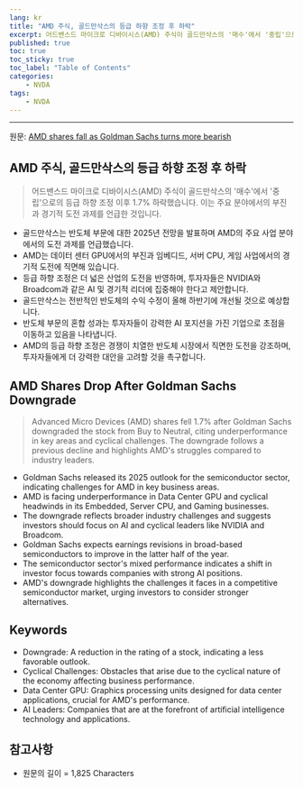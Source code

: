 ```yaml
---
lang: kr
title: "AMD 주식, 골드만삭스의 등급 하향 조정 후 하락"
excerpt: 어드밴스드 마이크로 디바이시스(AMD) 주식이 골드만삭스의 '매수'에서 '중립'으로의 등급 하향 조정 이후 1.7% 하락했습니다. 이는 주요 분야에서의 부진과 경기적 도전 과제를 언급한 것입니다.
published: true
toc: true
toc_sticky: true
toc_label: "Table of Contents"
categories:
    - NVDA
tags:
    - NVDA
---
```


---

  원문: [AMD shares fall as Goldman Sachs turns more bearish](https://www.investing.com/news/stock-market-news/amd-shares-fall-as-goldman-sachs-turns-more-bearish-3806186)

## AMD 주식, 골드만삭스의 등급 하향 조정 후 하락

> 어드밴스드 마이크로 디바이시스(AMD) 주식이 골드만삭스의 '매수'에서 '중립'으로의 등급 하향 조정 이후 1.7% 하락했습니다. 이는 주요 분야에서의 부진과 경기적 도전 과제를 언급한 것입니다.


- 골드만삭스는 반도체 부문에 대한 2025년 전망을 발표하며 AMD의 주요 사업 분야에서의 도전 과제를 언급했습니다.
- AMD는 데이터 센터 GPU에서의 부진과 임베디드, 서버 CPU, 게임 사업에서의 경기적 도전에 직면해 있습니다.
- 등급 하향 조정은 더 넓은 산업의 도전을 반영하며, 투자자들은 NVIDIA와 Broadcom과 같은 AI 및 경기적 리더에 집중해야 한다고 제안합니다.
- 골드만삭스는 전반적인 반도체의 수익 수정이 올해 하반기에 개선될 것으로 예상합니다.
- 반도체 부문의 혼합 성과는 투자자들이 강력한 AI 포지션을 가진 기업으로 초점을 이동하고 있음을 나타냅니다.
- AMD의 등급 하향 조정은 경쟁이 치열한 반도체 시장에서 직면한 도전을 강조하며, 투자자들에게 더 강력한 대안을 고려할 것을 촉구합니다.

## AMD Shares Drop After Goldman Sachs Downgrade

> Advanced Micro Devices (AMD) shares fell 1.7% after Goldman Sachs downgraded the stock from Buy to Neutral, citing underperformance in key areas and cyclical challenges. The downgrade follows a previous decline and highlights AMD's struggles compared to industry leaders.


- Goldman Sachs released its 2025 outlook for the semiconductor sector, indicating challenges for AMD in key business areas.
- AMD is facing underperformance in Data Center GPU and cyclical headwinds in its Embedded, Server CPU, and Gaming businesses.
- The downgrade reflects broader industry challenges and suggests investors should focus on AI and cyclical leaders like NVIDIA and Broadcom.
- Goldman Sachs expects earnings revisions in broad-based semiconductors to improve in the latter half of the year.
- The semiconductor sector's mixed performance indicates a shift in investor focus towards companies with strong AI positions.
- AMD's downgrade highlights the challenges it faces in a competitive semiconductor market, urging investors to consider stronger alternatives.

## Keywords

- Downgrade: A reduction in the rating of a stock, indicating a less favorable outlook.
- Cyclical Challenges: Obstacles that arise due to the cyclical nature of the economy affecting business performance.
- Data Center GPU: Graphics processing units designed for data center applications, crucial for AMD's performance.
- AI Leaders: Companies that are at the forefront of artificial intelligence technology and applications.

## 참고사항

- 원문의 길이 = 1,825 Characters

